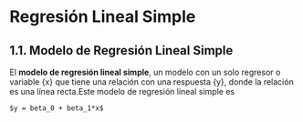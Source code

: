 # **Regresión Lineal Simple**

## 1.1. Modelo de Regresión Lineal Simple

El **modelo de regresión lineal simple**, un modelo con un solo regresor o variable {x} que tiene una relación con una respuesta {y}, donde la relación es una línea recta.Este modelo de regresión lineal simple es 

```
$y = beta_0 + beta_1*x$
```